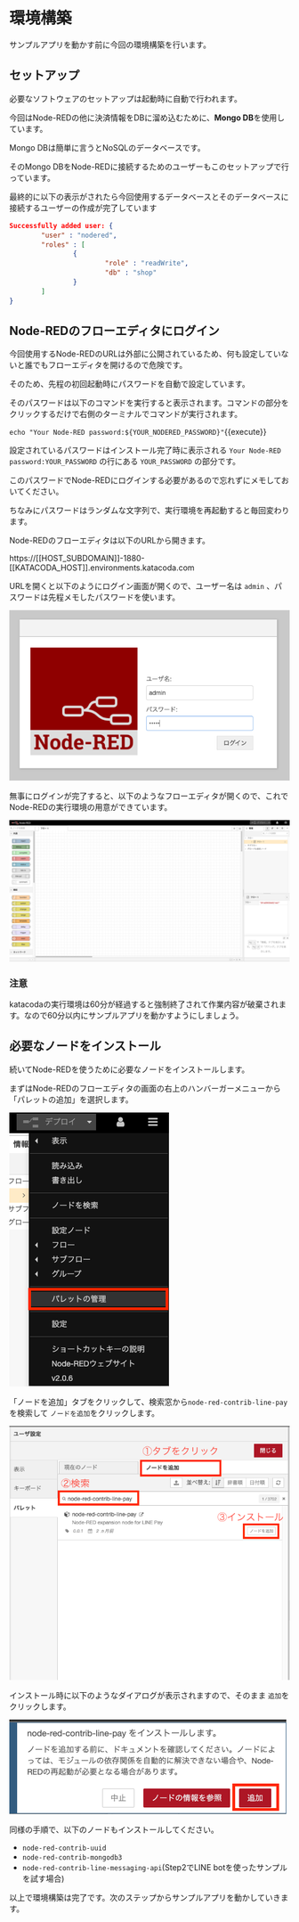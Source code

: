 # 環境構築
サンプルアプリを動かす前に今回の環境構築を行います。

## セットアップ
必要なソフトウェアのセットアップは起動時に自動で行われます。

今回はNode-REDの他に決済情報をDBに溜め込むために、**Mongo DB**を使用しています。

Mongo DBは簡単に言うとNoSQLのデータベースです。

そのMongo DBをNode-REDに接続するためのユーザーもこのセットアップで行っています。

最終的に以下の表示がされたら今回使用するデータベースとそのデータベースに接続するユーザーの作成が完了しています

```json
Successfully added user: {
        "user" : "nodered",
        "roles" : [
                {
                        "role" : "readWrite",
                        "db" : "shop"
                }
        ]
}
```

## Node-REDのフローエディタにログイン
今回使用するNode-REDのURLは外部に公開されているため、何も設定していないと誰でもフローエディタを開けるので危険です。

そのため、先程の初回起動時にパスワードを自動で設定しています。

そのパスワードは以下のコマンドを実行すると表示されます。コマンドの部分をクリックするだけで右側のターミナルでコマンドが実行されます。

`echo "Your Node-RED password:${YOUR_NODERED_PASSWORD}"`{{execute}}

設定されているパスワードはインストール完了時に表示される `Your Node-RED password:YOUR_PASSWORD` の行にある `YOUR_PASSWORD` の部分です。

このパスワードでNode-REDにログインする必要があるので忘れずにメモしておいてください。

ちなみにパスワードはランダムな文字列で、実行環境を再起動すると毎回変わります。

Node-REDのフローエディタは以下のURLから開きます。

https://[[HOST_SUBDOMAIN]]-1880-[[KATACODA_HOST]].environments.katacoda.com

URLを開くと以下のようにログイン画面が開くので、ユーザー名は `admin` 、パスワードは先程メモしたパスワードを使います。

![login](https://raw.githubusercontent.com/Miura55/katacoda-text/main/node-red-line-pay-tutorial/imgs/node-red-login.png)

無事にログインが完了すると、以下のようなフローエディタが開くので、これでNode-REDの実行環境の用意ができています。

![node-red-editor](https://raw.githubusercontent.com/Miura55/katacoda-text/main/node-red-line-pay-tutorial/imgs/node-red-editor.png)

### 注意
katacodaの実行環境は60分が経過すると強制終了されて作業内容が破棄されます。なので60分以内にサンプルアプリを動かすようにしましょう。

## 必要なノードをインストール
続いてNode-REDを使うために必要なノードをインストールします。

まずはNode-REDのフローエディタの画面の右上のハンバーガーメニューから「パレットの追加」を選択します。

![palette](https://raw.githubusercontent.com/Miura55/katacoda-text/main/node-red-line-pay-tutorial/imgs/manage-palette.png)

「ノードを追加」タブをクリックして、検索窓から`node-red-contrib-line-pay`を検索して `ノードを追加`をクリックします。

![install](https://raw.githubusercontent.com/Miura55/katacoda-text/main/node-red-line-pay-tutorial/imgs/install-node.png)

インストール時に以下のようなダイアログが表示されますので、そのまま `追加`をクリックします。

![confirm-install](https://raw.githubusercontent.com/Miura55/katacoda-text/main/node-red-line-pay-tutorial/imgs/confirm-install.png)

同様の手順で、以下のノードもインストールしてください。

- `node-red-contrib-uuid`
- `node-red-contrib-mongodb3`
- `node-red-contrib-line-messaging-api`(Step2でLINE botを使ったサンプルを試す場合)

以上で環境構築は完了です。次のステップからサンプルアプリを動かしていきます。
